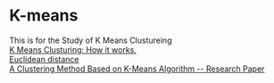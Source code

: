 # K-means
This is for the Study of K Means Clustureing
<br>
<a href="https://www.youtube.com/watch?v=_aWzGGNrcic">K Means Clusturing: How it works.</a><br>
<a href="http://rosalind.info/glossary/euclidean-distance/">Euclidean distance</a><br>
<a href="https://www.researchgate.net/publication/271616608_A_Clustering_Method_Based_on_K-Means_Algorithm">A Clustering Method Based on K-Means Algorithm  -- Research Paper</a><br>

